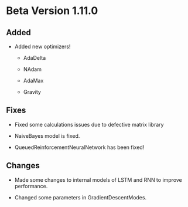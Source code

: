 # Beta Version 1.11.0

## Added

* Added new optimizers!
  
  * AdaDelta
    
  * NAdam
    
  * AdaMax

  * Gravity 

## Fixes

* Fixed some calculations issues due to defective matrix library

* NaiveBayes model is fixed.

* QueuedReinforcementNeuralNetwork has been fixed!

## Changes

* Made some changes to internal models of LSTM and RNN to improve performance.

* Changed some parameters in GradientDescentModes.
